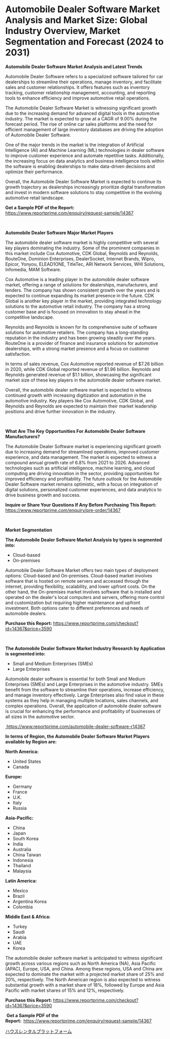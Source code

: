 <p><h1>Automobile Dealer Software Market Analysis and Market Size: Global Industry Overview, Market Segmentation and Forecast (2024 to 2031)</h1></p><p><strong>Automobile Dealer Software Market Analysis and Latest Trends</strong></p>
<p><p>Automobile Dealer Software refers to a specialized software tailored for car dealerships to streamline their operations, manage inventory, and facilitate sales and customer relationships. It offers features such as inventory tracking, customer relationship management, accounting, and reporting tools to enhance efficiency and improve automotive retail operations.</p><p>The Automobile Dealer Software Market is witnessing significant growth due to the increasing demand for advanced digital tools in the automotive industry. The market is expected to grow at a CAGR of 9.00% during the forecast period. The rise of online car sales platforms and the need for efficient management of large inventory databases are driving the adoption of Automobile Dealer Software.</p><p>One of the major trends in the market is the integration of Artificial Intelligence (AI) and Machine Learning (ML) technologies in dealer software to improve customer experience and automate repetitive tasks. Additionally, the increasing focus on data analytics and business intelligence tools within the software is enabling dealerships to make data-driven decisions and optimize their performance.</p><p>Overall, the Automobile Dealer Software Market is expected to continue its growth trajectory as dealerships increasingly prioritize digital transformation and invest in modern software solutions to stay competitive in the evolving automotive retail landscape.</p></p>
<p><strong>Get a Sample PDF of the Report:&nbsp;</strong> <a href="https://www.reportprime.com/enquiry/request-sample/14367">https://www.reportprime.com/enquiry/request-sample/14367</a></p>
<p>&nbsp;</p>
<p><strong>Automobile Dealer Software Major Market Players</strong></p>
<p><p>The automobile dealer software market is highly competitive with several key players dominating the industry. Some of the prominent companies in this market include Cox Automotive, CDK Global, Reynolds and Reynolds, RouteOne, Dominion Enterprises, DealerSocket, Internet Brands, Wipro, Epicor, Yonyou, ELEAD1ONE, TitleTec, ARI Network Services, WHI Solutions, Infomedia, MAM Software.</p><p>Cox Automotive is a leading player in the automobile dealer software market, offering a range of solutions for dealerships, manufacturers, and lenders. The company has shown consistent growth over the years and is expected to continue expanding its market presence in the future. CDK Global is another key player in the market, providing integrated technology solutions to the automotive retail industry. The company has a strong customer base and is focused on innovation to stay ahead in the competitive landscape.</p><p>Reynolds and Reynolds is known for its comprehensive suite of software solutions for automotive retailers. The company has a long-standing reputation in the industry and has been growing steadily over the years. RouteOne is a provider of finance and insurance solutions for automotive dealerships, with a strong market presence and a focus on customer satisfaction.</p><p>In terms of sales revenue, Cox Automotive reported revenue of $7.26 billion in 2020, while CDK Global reported revenue of $1.96 billion. Reynolds and Reynolds generated revenue of $1.1 billion, showcasing the significant market size of these key players in the automobile dealer software market.</p><p>Overall, the automobile dealer software market is expected to witness continued growth with increasing digitization and automation in the automotive industry. Key players like Cox Automotive, CDK Global, and Reynolds and Reynolds are expected to maintain their market leadership positions and drive further innovation in the industry.</p></p>
<p>&nbsp;</p>
<p><strong>What Are The Key Opportunities For Automobile Dealer Software Manufacturers?</strong></p>
<p><p>The Automobile Dealer Software market is experiencing significant growth due to increasing demand for streamlined operations, improved customer experience, and data management. The market is expected to witness a compound annual growth rate of 6.8% from 2021 to 2026. Advanced technologies such as artificial intelligence, machine learning, and cloud computing are driving innovation in the sector, providing opportunities for improved efficiency and profitability. The future outlook for the Automobile Dealer Software market remains optimistic, with a focus on integration of digital solutions, personalized customer experiences, and data analytics to drive business growth and success.</p></p>
<p><strong>Inquire or Share Your Questions If Any Before Purchasing This Report:</strong> <a href="https://www.reportprime.com/enquiry/pre-order/14367">https://www.reportprime.com/enquiry/pre-order/14367</a></p>
<p>&nbsp;</p>
<p><strong>Market Segmentation</strong></p>
<p><strong>The Automobile Dealer Software Market Analysis by types is segmented into:</strong></p>
<p><ul><li>Cloud-based</li><li>On-premises</li></ul></p>
<p><p>Automobile Dealer Software Market offers two main types of deployment options: Cloud-based and On-premises. Cloud-based market involves software that is hosted on remote servers and accessed through the internet, providing flexibility, scalability, and lower upfront costs. On the other hand, the On-premises market involves software that is installed and operated on the dealer's local computers and servers, offering more control and customization but requiring higher maintenance and upfront investment. Both options cater to different preferences and needs of automobile dealers.</p></p>
<p><strong>Purchase this Report:&nbsp;</strong><a href="https://www.reportprime.com/checkout?id=14367&price=3590">https://www.reportprime.com/checkout?id=14367&price=3590</a></p>
<p>&nbsp;</p>
<p><strong>The Automobile Dealer Software Market Industry Research by Application is segmented into:</strong></p>
<p><ul><li>Small and Medium Enterprises (SMEs)</li><li>Large Enterprises</li></ul></p>
<p><p>Automobile dealer software is essential for both Small and Medium Enterprises (SMEs) and Large Enterprises in the automotive industry. SMEs benefit from the software to streamline their operations, increase efficiency, and manage inventory effectively. Large Enterprises also find value in these systems as they help in managing multiple locations, sales channels, and complex operations. Overall, the application of automobile dealer software is crucial for enhancing the performance and profitability of businesses of all sizes in the automotive sector.</p></p>
<p><a href="https://www.reportprime.com/automobile-dealer-software-r14367">&nbsp;https://www.reportprime.com/automobile-dealer-software-r14367</a></p>
<p><strong>In terms of Region, the Automobile Dealer Software Market Players available by Region are:</strong></p>
<p>
    <p> <strong> North America: </strong>
        <ul>
            <li>United States</li>
            <li>Canada</li>
        </ul>
        </p> 
    <p> <strong> Europe: </strong>
        <ul>
            <li>Germany</li>
            <li>France</li>
            <li>U.K.</li>
            <li>Italy</li>
            <li>Russia</li>
        </ul>
        </p> 
    <p> <strong> Asia-Pacific: </strong>
        <ul>
            <li>China</li>
            <li>Japan</li>
            <li>South Korea</li>
            <li>India</li>
            <li>Australia</li>
            <li>China Taiwan</li>
            <li>Indonesia</li>
            <li>Thailand</li>
            <li>Malaysia</li>
        </ul>
        </p> 
    <p> <strong> Latin America: </strong>
        <ul>
            <li>Mexico</li>
            <li>Brazil</li>
            <li>Argentina Korea</li>
            <li>Colombia</li>
        </ul>
        </p> 
    <p> <strong> Middle East & Africa: </strong>
        <ul>
            <li>Turkey</li>
            <li>Saudi</li>
            <li>Arabia</li>
            <li>UAE</li>
            <li>Korea</li>
        </ul>
    </p>
    </p>
<p><p>The automobile dealer software market is anticipated to witness significant growth across various regions such as North America (NA), Asia Pacific (APAC), Europe, USA, and China. Among these regions, USA and China are expected to dominate the market with a projected market share of 25% and 20%, respectively. The North American region is also expected to witness substantial growth with a market share of 18%, followed by Europe and Asia Pacific with market shares of 15% and 12%, respectively.</p></p>
<p><strong>Purchase this Report: </strong><a href="https://www.reportprime.com/checkout?id=14367&price=3590">https://www.reportprime.com/checkout?id=14367&price=3590</a></p>
<p>&nbsp;<strong>Get a Sample PDF of the Report:&nbsp;&nbsp;</strong><a href="https://www.reportprime.com/enquiry/request-sample/14367">https://www.reportprime.com/enquiry/request-sample/14367</a></p>
<p><strong></strong></p>
<p><p><a href="https://github.com/SantosDicki04/Market-Research-Report-List-1/blob/main/823442325315.md">ハウスレンタルプラットフォーム</a></p></p>